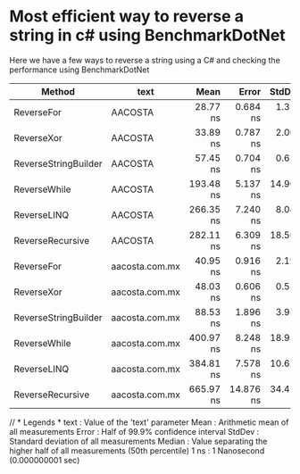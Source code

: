 # Most efficient way to reverse a string in c# using BenchmarkDotNet

Here we have a few ways to reverse a string using a C# and checking the performance using BenchmarkDotNet

|               Method |           text |      Mean |     Error |    StdDev |    Median |
|--------------------- |--------------- |----------:|----------:|----------:|----------:|
|           ReverseFor |        AACOSTA |  28.77 ns |  0.684 ns |  1.351 ns |  28.41 ns |
|           ReverseXor |        AACOSTA |  33.89 ns |  0.787 ns |  2.004 ns |  32.97 ns |
| ReverseStringBuilder |        AACOSTA |  57.45 ns |  0.704 ns |  0.624 ns |  57.33 ns |
|         ReverseWhile |        AACOSTA | 193.48 ns |  5.137 ns | 14.903 ns | 190.57 ns |
|          ReverseLINQ |        AACOSTA | 266.35 ns |  7.240 ns |  8.047 ns | 263.55 ns |
|     ReverseRecursive |        AACOSTA | 282.11 ns |  6.309 ns | 18.502 ns | 278.36 ns |
|           ReverseFor | aacosta.com.mx |  40.95 ns |  0.916 ns |  2.196 ns |  40.38 ns |
|           ReverseXor | aacosta.com.mx |  48.03 ns |  0.606 ns |  0.537 ns |  47.95 ns |
| ReverseStringBuilder | aacosta.com.mx |  88.53 ns |  1.896 ns |  3.959 ns |  86.93 ns |
|         ReverseWhile | aacosta.com.mx | 400.97 ns |  8.248 ns | 18.951 ns | 394.94 ns |
|          ReverseLINQ | aacosta.com.mx | 384.81 ns |  7.578 ns | 10.623 ns | 383.72 ns |
|     ReverseRecursive | aacosta.com.mx | 665.97 ns | 14.876 ns | 34.477 ns | 657.21 ns |

// * Legends *
  text   : Value of the 'text' parameter
  Mean   : Arithmetic mean of all measurements
  Error  : Half of 99.9% confidence interval
  StdDev : Standard deviation of all measurements
  Median : Value separating the higher half of all measurements (50th percentile)
  1 ns   : 1 Nanosecond (0.000000001 sec)

